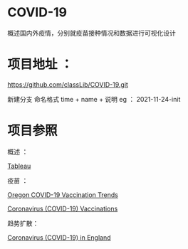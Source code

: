 # COVID-19

概述国内外疫情，分别就疫苗接种情况和数据进行可视化设计

# 项目地址 ：

https://github.com/classLib/COVID-19.git

新建分支 命名格式 time + name + 说明 eg ： 2021-11-24-init

# 项目参照

概述 ：

[Tableau](https://public.tableau.com/app/profile/covid.19.data.resource.hub/viz/COVID-19Cases_15840488375320/COVID-19GlobalView)

疫苗 ：

[Oregon COVID-19 Vaccination Trends](https://public.tableau.com/app/profile/oregon.health.authority.covid.19/viz/OregonCOVID-19VaccinationTrends/OregonStatewideVaccinationTrends)

[Coronavirus (COVID-19) Vaccinations](https://ourworldindata.org/covid-vaccinations#)

趋势扩散：

[Coronavirus (COVID-19) in England](https://public.tableau.com/app/profile/james.goodall/viz/COVID-19_15852394154580/COVID-19inEngland-Overview)
